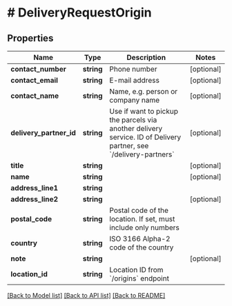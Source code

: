 # # DeliveryRequestOrigin

## Properties

Name | Type | Description | Notes
------------ | ------------- | ------------- | -------------
**contact_number** | **string** | Phone number | [optional]
**contact_email** | **string** | E-mail address | [optional]
**contact_name** | **string** | Name, e.g. person or company name | [optional]
**delivery_partner_id** | **string** | Use if want to pickup the parcels via another delivery service. ID of Delivery partner, see &#x60;/delivery-partners&#x60; | [optional]
**title** | **string** |  | [optional]
**name** | **string** |  | [optional]
**address_line1** | **string** |  |
**address_line2** | **string** |  | [optional]
**postal_code** | **string** | Postal code of the location. If set, must include only numbers |
**country** | **string** | ISO 3166 Alpha-2 code of the country |
**note** | **string** |  | [optional]
**location_id** | **string** | Location ID from &#x60;/origins&#x60; endpoint |

[[Back to Model list]](../../README.md#models) [[Back to API list]](../../README.md#endpoints) [[Back to README]](../../README.md)
